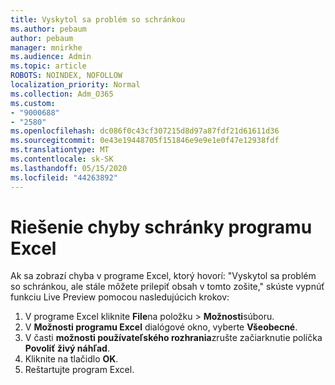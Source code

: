 ```yaml
---
title: Vyskytol sa problém so schránkou
ms.author: pebaum
author: pebaum
manager: mnirkhe
ms.audience: Admin
ms.topic: article
ROBOTS: NOINDEX, NOFOLLOW
localization_priority: Normal
ms.collection: Adm_O365
ms.custom:
- "9000688"
- "2580"
ms.openlocfilehash: dc086f0c43cf307215d8d97a87fdf21d61611d36
ms.sourcegitcommit: 0e43e19448705f151846e9e9e1e0f47e12938fdf
ms.translationtype: MT
ms.contentlocale: sk-SK
ms.lasthandoff: 05/15/2020
ms.locfileid: "44263892"
---
```

# <a name="resolving-excel-clipboard-error"></a>Riešenie chyby schránky programu Excel

Ak sa zobrazí chyba v programe Excel, ktorý hovorí: "Vyskytol sa problém so schránkou, ale stále môžete prilepiť obsah v tomto zošite," skúste vypnúť funkciu Live Preview pomocou nasledujúcich krokov:

1. V programe Excel kliknite **File**na položku  >  **Možnosti**súboru.
3. V **Možnosti programu Excel** dialógové okno, vyberte **Všeobecné**.
4. V časti **možnosti používateľského rozhrania**zrušte začiarknutie políčka **Povoliť živý náhľad**.
5. Kliknite na tlačidlo **OK**.
6. Reštartujte program Excel.
